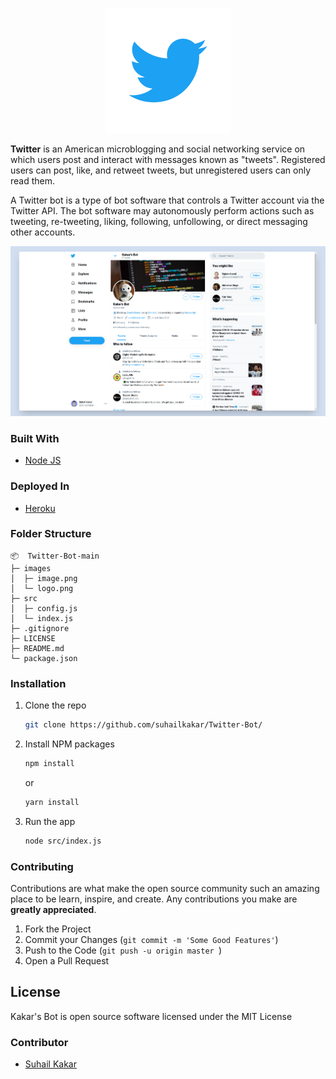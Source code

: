 <p align="center">
    <img width="200" height="auto" src="./images/logo.png" alt="Twitter Logo" />
</p>
   
**Twitter** is an American microblogging and social networking service on which users post and interact with messages known as "tweets". Registered users can post, like, and retweet tweets, but unregistered users can only read them.

A Twitter bot is a type of bot software that controls a Twitter account via the Twitter API. The bot software may autonomously perform actions such as tweeting, re-tweeting, liking, following, unfollowing, or direct messaging other accounts.

 <img src="./images/image.png" />

### Built With

- [Node JS](https://nodejs.org/en)

### Deployed In

- [Heroku](https://www.heroku.com)

### Folder Structure

```
📦  Twitter-Bot-main
├─ images
│  ├─ image.png
│  └─ logo.png
├─ src
│  ├─ config.js
│  └─ index.js
├─ .gitignore
├─ LICENSE
├─ README.md
└─ package.json
```


### Installation

1. Clone the repo
   ```sh
   git clone https://github.com/suhailkakar/Twitter-Bot/
   ```
2. Install NPM packages
   ```sh
   npm install
   ```
   or 
   
     ```sh
   yarn install
   ```
3. Run the app
   ```sh
   node src/index.js 
   ```



### Contributing

Contributions are what make the open source community such an amazing place to be learn, inspire, and create. Any contributions you make are **greatly appreciated**.

1. Fork the Project
3. Commit your Changes (`git commit -m 'Some Good Features'`)
4. Push to the Code (`git push -u origin master `)
5. Open a Pull Request

## License

Kakar's Bot is open source software licensed under the MIT License

### Contributor

* [Suhail Kakar](https://suhailkakar.com)
